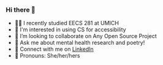 ### Hi there 👋
- :woman_technologist: I recently studied EECS 281 at UMICH
- :deciduous_tree:	 I'm interested in using CS for accessibility
- 🤔 I’m looking to collaborate on Any Open Source Project
- :thought_balloon:	Ask me about mental health research and poetry!
- :link: Connect with me on [LinkedIn](https://www.linkedin.com/in/julie-krasnick/)
- :slightly_smiling_face: Pronouns: She/her/hers
	

<!--
**jckras/jckras** is a ✨ _special_ ✨ repository because its `README.md` (this file) appears on your GitHub profile.

